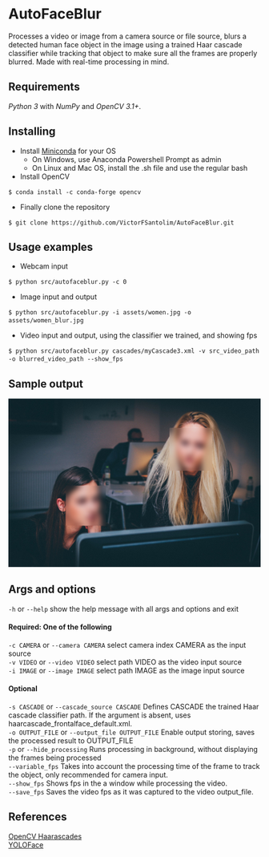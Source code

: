 # AutoFaceBlur

Processes a video or image from a camera source or file source, blurs a detected
human face object in the image using a trained Haar cascade classifier while tracking
that object to make sure all the frames are properly blurred. Made with real-time
processing in mind.

## Requirements
_Python 3_ with _NumPy_ and _OpenCV 3.1+_. 

## Installing

- Install [Miniconda](https://docs.conda.io/en/latest/miniconda.html) for your OS
	- On Windows, use Anaconda Powershell Prompt as admin
	- On Linux and Mac OS, install the .sh file and use the regular bash
- Install OpenCV
```
$ conda install -c conda-forge opencv
```
- Finally clone the repository
```
$ git clone https://github.com/VictorFSantolim/AutoFaceBlur.git
```

## Usage examples

* Webcam input
```
$ python src/autofaceblur.py -c 0
```
* Image input and output
```
$ python src/autofaceblur.py -i assets/women.jpg -o assets/women_blur.jpg
```
* Video input and output, using the classifier we trained, and showing fps
```
$ python src/autofaceblur.py cascades/myCascade3.xml -v src_video_path -o blurred_video_path --show_fps
```

## Sample output

![Imgur](assets/women_blur.jpg)

## Args and options

`-h` or `--help` show the help message with all args and options and exit

#### Required: One of the following
`-c CAMERA` or `--camera CAMERA` select camera index CAMERA as the input source\
`-v VIDEO` or `--video VIDEO` select path VIDEO as the video input source\
`-i IMAGE` or `--image IMAGE` select path IMAGE as the image input source

#### Optional
`-s CASCADE` or `--cascade_source CASCADE` Defines CASCADE the trained Haar cascade classifier path. If the argument is absent, uses haarcascade_frontalface_default.xml.\
`-o OUTPUT_FILE` or `--output_file OUTPUT_FILE` Enable output storing, saves the processed result to OUTPUT_FILE\
`-p` or `--hide_processing` Runs processing in background, without displaying the frames being processed\
`--variable_fps` Takes into account the processing time of the frame to track the object, only recommended for camera input.\
`--show_fps` Shows fps in the a window while processing the video.\
`--save_fps` Saves the video fps as it was captured to the video output_file.

## References

[OpenCV Haarascades](https://github.com/opencv/opencv/tree/master/data/haarcascades)\
[YOLOFace](https://github.com/sthanhng/yoloface)
